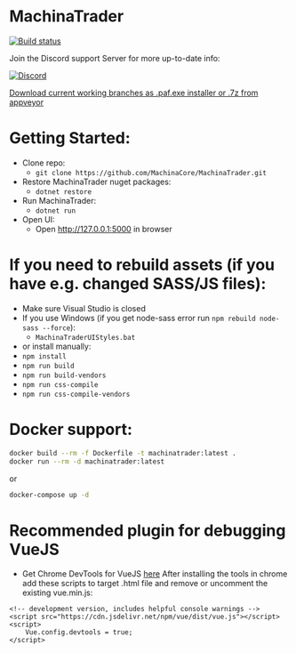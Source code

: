 MachinaTrader
==============

[![Build status](https://ci.appveyor.com/api/projects/status/2jcpp7x1waux011r?svg=true)](https://ci.appveyor.com/project/MachinaCore/machinatrader)

Join the Discord support Server for more up-to-date info:

[![Discord](https://discordapp.com/api/guilds/476120274459426831/widget.png)](https://discord.gg/NC5cRVp)


[Download current working branches as .paf.exe installer or .7z from appveyor](https://ci.appveyor.com/project/MachinaCore/machinatrader/build/artifacts)

# Getting Started:
 * Clone repo:
   * `git clone https://github.com/MachinaCore/MachinaTrader.git`
 * Restore MachinaTrader nuget packages:
   * `dotnet restore`
 * Run MachinaTrader:
   * `dotnet run`       
 * Open UI:
   * Open http://127.0.0.1:5000 in browser     
   
# If you need to rebuild assets (if you have e.g. changed SASS/JS files):
 * Make sure Visual Studio is closed
 * If you use Windows (if you get node-sass error run `npm rebuild node-sass --force`):
   * `MachinaTraderUIStyles.bat`   
 *  or install manually:
   * `npm install` 
   * `npm run build`  
   * `npm run build-vendors`    
   * `npm run css-compile`  
   * `npm run css-compile-vendors`   

# Docker support:

```bash
docker build --rm -f Dockerfile -t machinatrader:latest .
docker run --rm -d machinatrader:latest
```

or

```bash
docker-compose up -d
```

# Recommended plugin for debugging VueJS

- Get Chrome DevTools for VueJS [here](https://chrome.google.com/webstore/detail/vuejs-devtools/nhdogjmejiglipccpnnnanhbledajbpd)
After installing the tools in chrome add these scripts to target .html file and remove or uncomment the existing vue.min.js:
```
<!-- development version, includes helpful console warnings -->
<script src="https://cdn.jsdelivr.net/npm/vue/dist/vue.js"></script>
<script>
    Vue.config.devtools = true;
</script>
```
